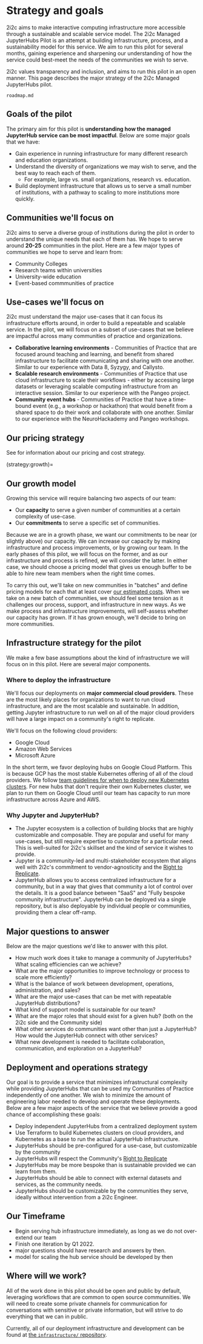 # Strategy and goals

2i2c aims to make interactive computing infrastructure more accessible through a sustainable and scalable service model.
The 2i2c Managed JupyterHubs Pilot is an attempt at building infrastructure, process, and a sustainability model for this service.
We aim to run this pilot for several months, gaining experience and sharpening our understanding of how the service could best-meet the needs of the communities we wish to serve.

2i2c values transparency and inclusion, and aims to run this pilot in an open manner.
This page describes the major strategy of the 2i2c Managed JupyterHubs pilot.

```{toctree}
roadmap.md
```

## Goals of the pilot

The primary aim for this pilot is **understanding how the managed JupyterHub service can be most impactful**.
Below are some major goals that we have:

- Gain experience in running infrastructure for many different research and education organizations.
- Understand the diversity of organizations we may wish to serve, and the best way to reach each of them.
    - For example, large vs. small organizations, research vs. education.
- Build deployment infrastructure that allows us to serve a small number of institutions, with a pathway to scaling to more institutions more quickly.

## Communities we'll focus on

2i2c aims to serve a diverse group of institutions during the pilot in order to understand the unique needs that each of them has.
We hope to serve around **20-25** communities in the pilot.
Here are a few major types of communities we hope to serve and learn from:

- Community Colleges
- Research teams within universities
- University-wide education
- Event-based commmunities of practice

## Use-cases we'll focus on

2i2c must understand the major use-cases that it can focus its infrastructure efforts around, in order to build a repeatable and scalable service.
In the pilot, we will focus on a subset of use-cases that we believe are impactful across many communities of practice and organizations.

- **Collaborative learning environments** - Communities of Practice that are focused around teaching and learning, and benefit from shared infrastructure to facilitate communicating and sharing with one another. Similar to our experience with Data 8, Syzygy, and Callysto.
- **Scalable research environments** - Communities of Practice that use cloud infrastructure to scale their workflows - either by accessing large datasets or leveraging scalable computing infrastructure from an interactive session. Similar to our experience with the Pangeo project.
- **Community event hubs** - Communities of Practice that have a time-bound event (e.g., a workshop or hackathon) that would benefit from a shared space to do their work and collaborate with one another. Similar to our experience with the NeuroHackademy and Pangeo workshops.

## Our pricing strategy 

See [](../pricing/index.md) for information about our pricing and cost strategy.

(strategy:growth)=
## Our growth model

Growing this service will require balancing two aspects of our team:

- Our **capacity** to serve a given number of communities at a certain complexity of use-case.
- Our **commitments** to serve a specific set of communities.

Because we are in a growth phase, we want our commitments to be near (or slightly above) our capacity.
We can increase our capacity by making infrastructure and process improvements, or by growing our team.
In the early phases of this pilot, we will focus on the former, and as our infrastructure and process is refined, we will consider the latter.
In either case, we should choose a pricing model that gives us enough buffer to be able to hire new team members when the right time comes.

To carry this out, we'll take on new communities in "batches" and define pricing models for each that at least cover [our estimated costs](../pricing/costs.md).
When we take on a new batch of communities, we should feel some tension as it challenges our process, support, and infrastructure in new ways.
As we make process and infrastructure improvements, will self-assess whether our capacity has grown.
If it has grown enough, we'll decide to bring on more communities.

## Infrastructure strategy for the pilot

We make a few base assumptions about the kind of infrastructure we will focus on in this pilot.
Here are several major components.

### Where to deploy the infrastructure

We'll focus our deployments on **major commercial cloud providers**.
These are the most likely places for organizations to want to run cloud infrastructure, and are the most scalable and sustainable.
In addition, getting Jupyter infrastructure to run well on all of the major cloud providers will have a large impact on a community's right to replicate.

We'll focus on the following cloud providers:

- Google Cloud
- Amazon Web Services
- Microsoft Azure

In the short term, we favor deploying hubs on Google Cloud Platform.
This is because GCP has the most stable Kubernetes offering of all of the cloud providers.
We follow [team guidelines for when to deploy new Kubernetes clusters](infra:cluster:when-to-deploy).
For new hubs that don't require their own Kubernetes cluster, we plan to run them on Google Cloud until our team has capacity to run more infrastructure across Azure and AWS.

### Why Jupyter and JupyterHub?

- The Jupyter ecosystem is a collection of building blocks that are highly customizable and composable. They are popular and useful for many use-cases, but still require expertise to customize for a particular need. This is well-suited for 2i2c's skillset and the kind of service it wishes to provide.
- Jupyter is a community-led and multi-stakeholder ecosystem that aligns well with 2i2c's commitment to vendor-agnosticity and the [Right to Replicate](https://2i2c.org/right-to-replicate/).
- JupyterHub allows you to access centralized infrastructure for a community, but in a way that gives that community a lot of control over the details. It is a good balance between "SaaS" and "Fully bespoke community infrastructure". JupyterHub can be deployed via a single repository, but is also deployable by individual people or communities, providing them a clear off-ramp.


## Major questions to answer

Below are the major questions we'd like to answer with this pilot.

- How much work does it take to manage a community of JupyterHubs? What scaling efficiencies can we achieve? 
- What are the major opportunities to improve technology or process to scale more efficiently?
- What is the balance of work between development, operations, administration, and sales?
- What are the major use-cases that can be met with repeatable JupyterHub distributions?
- What kind of support model is sustainable for our team?
- What are the major roles that should exist for a given hub? (both on the 2i2c side and the Community side)
- What other services do communities want other than just a JupyterHub? How would the JupyterHub connect with other services?
- What new development is needed to facilitate collaboration, communication, and exploration on a JupyterHub?

## Deployment and operations strategy

Our goal is to provide a service that minimizes infrastructural complexity while providing JupyterHubs that can be used my Communities of Practice independently of one another.
We wish to minimize the amount of engineering labor needed to develop and operate these deployments.
Below are a few major aspects of the service that we believe provide a good chance of accomplishing these goals:

- Deploy independent JupyterHubs from a centralized deployment system
- Use Terraform to build Kubernetes clusters on cloud providers, and Kubernetes as a base to run the actual JupyterHub infrastructure.
- JupyterHubs should be pre-configured for a use-case, but customizable by the community
- JupyterHubs will respect the Community's [Right to Replicate](https://2i2c.org/right-to-replicate/)
- JupyterHubs may be more bespoke than is sustainable provided we can learn from them.
- JupyterHubs should be able to connect with external datasets and services, as the community needs.
- JupyterHubs should be customizable by the communities they serve, ideally without intervention from a 2i2c Engineer.

## Our Timeframe
- Begin serving hub infrastructure immediately, as long as we do not over-extend our team
- Finish one iteration by Q1 2022.
- major questions should have research and answers by then.
- model for scaling the hub service should be developed by then

## Where will we work?

All of the work done in this pilot should be open and public by default, leveraging workflows that are common to open source communnities.
We will need to create some private channels for communication for conversations with sensitive or private information, but will strive to do everything that we can in public.

Currently, all of our deployment infrastructure and development can be found at [the `infrastructure/` repository](https://infrastructure.2i2c.org).
